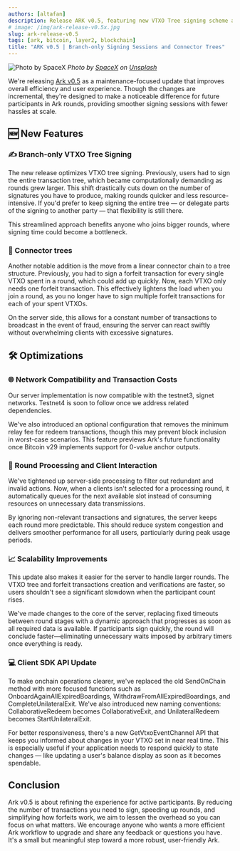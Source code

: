 ```yaml
---
authors: [altafan]
description: Release ARK v0.5, featuring new VTXO Tree signing scheme and Connector Tree.
# image: /img/ark-release-v0.5x.jpg
slug: ark-release-v0.5
tags: [ark, bitcoin, layer2, blockchain]
title: "ARK v0.5 | Branch-only Signing Sessions and Connector Trees"
---
```


![Photo by SpaceX](/img/ark-release-v0.5x.jpg)
_Photo by <a href="https://unsplash.com/@spacex">SpaceX</a> on <a href="https://unsplash.com/photos/ray-of-light-near-body-of-water--p-KCm6xB9I">Unsplash</a>_

We're releasing [Ark v0.5](https://github.com/ark-network/ark/releases/tag/v0.5.0) as a maintenance-focused update that improves overall efficiency and user experience. Though the changes are incremental, they're designed to make a noticeable difference for future participants in Ark rounds, providing smoother signing sessions with fewer hassles at scale.

<!-- truncate -->

## 🆕 New Features

### ✍️ Branch-only VTXO Tree Signing

The new release optimizes VTXO tree signing. Previously, users had to sign the entire transaction tree, which became computationally demanding as rounds grew larger. This shift drastically cuts down on the number of signatures you have to produce, making rounds quicker and less resource-intensive. If you'd prefer to keep signing the entire tree — or delegate parts of the signing to another party — that flexibility is still there.

This streamlined approach benefits anyone who joins bigger rounds, where signing time could become a bottleneck.

###  🔗 Connector trees

Another notable addition is the move from a linear connector chain to a tree structure. Previously, you had to sign a forfeit transaction for every single VTXO spent in a round, which could add up quickly. Now, each VTXO only needs one forfeit transaction. This effectively lightens the load when you join a round, as you no longer have to sign multiple forfeit transactions for each of your spent VTXOs.

On the server side, this allows for a constant number of transactions to broadcast in the event of fraud, ensuring the server can react swiftly without overwhelming clients with excessive signatures.

##  🛠️ Optimizations

###  🌐 Network Compatibility and Transaction Costs

Our server implementation is now compatible with the testnet3, signet networks. Testnet4 is soon to follow once we address related dependencies. 

We've also introduced an optional configuration that removes the minimum relay fee for redeem transactions, though this may prevent block inclusion in worst-case scenarios. This feature previews Ark's future functionality once Bitcoin v29 implements support for 0-value anchor outputs.

### 🔄 Round Processing and Client Interaction

We've tightened up server-side processing to filter out redundant and invalid actions. Now, when a clients isn't selected for a processing round, it automatically queues for the next available slot instead of consuming resources on unnecessary data transmissions.

By ignoring non-relevant transactions and signatures, the server keeps each round more predictable. This should reduce system congestion and delivers smoother performance for all users, particularly during peak usage periods.

### 📈 Scalability Improvements

This update also makes it easier for the server to handle larger rounds. The VTXO tree and forfeit transactions creation and verifications are faster, so users shouldn't see a significant slowdown when the participant count rises.

We've made changes to the core of the server, replacing fixed timeouts between round stages with a dynamic approach that progresses as soon as all required data is available. If participants sign quickly, the round will conclude faster—eliminating unnecessary waits imposed by arbitrary timers once everything is ready.

### 💻 Client SDK API Update

To make onchain operations clearer, we've replaced the old SendOnChain method with more focused functions such as OnboardAgainAllExpiredBoardings, WithdrawFromAllExpiredBoardings, and CompleteUnilateralExit. We've also introduced new naming conventions: CollaborativeRedeem becomes CollaborativeExit, and UnilateralRedeem becomes StartUnilateralExit.

For better responsiveness, there's a new GetVtxoEventChannel API that keeps you informed about changes in your VTXO set in near real time. This is especially useful if your application needs to respond quickly to state changes — like updating a user's balance display as soon as it becomes spendable.

## Conclusion

Ark v0.5 is about refining the experience for active participants. By reducing the number of transactions you need to sign, speeding up rounds, and simplifying how forfeits work, we aim to lessen the overhead so you can focus on what matters. We encourage anyone who wants a more efficient Ark workflow to upgrade and share any feedback or questions you have. It's a small but meaningful step toward a more robust, user-friendly Ark.
